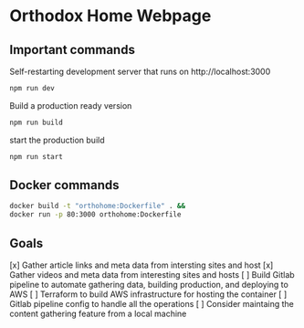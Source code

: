 # Orthodox Home Webpage

## Important commands

Self-restarting development server that runs on http://localhost:3000
``` bash
npm run dev
```

Build a production ready version
``` bash
npm run build
```

start the production build
```bash 
npm run start
```

## Docker commands

``` bash
docker build -t "orthohome:Dockerfile" . &&
docker run -p 80:3000 orthohome:Dockerfile
```

## Goals

[x] Gather article links and meta data from intersting sites and host
[x] Gather videos and meta data from interesting sites and hosts
[ ] Build Gitlab pipeline to automate gathering data, building production, and deploying to AWS
    [ ] Terraform to build AWS infrastructure for hosting the container
    [ ] Gitlab pipeline config to handle all the operations
    [ ] Consider maintaing the content gathering feature from a local machine